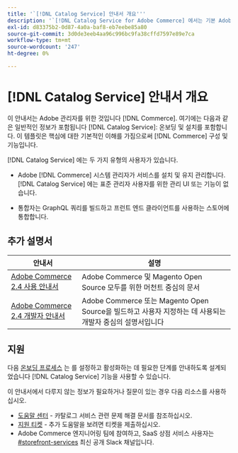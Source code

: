```yaml
---
title: '`[!DNL Catalog Service] 안내서 개요'''
description: '`[!DNL Catalog Service for Adobe Commerce] 에서는 기본 Adobe Commerce GraphQL 쿼리보다 제품 표시 페이지 및 제품 목록 페이지의 내용을 더 빨리 검색하는 방법을 제공합니다.'''
exl-id: d83375b2-0d87-4a0a-baf8-eb7eebe85a80
source-git-commit: 3d0de3eeb4aa96c996bc9fa38cffd7597e89e7ca
workflow-type: tm+mt
source-wordcount: '247'
ht-degree: 0%

---
```


# [!DNL Catalog Service] 안내서 개요

이 안내서는 Adobe 관리자를 위한 것입니다 [!DNL Commerce]. 여기에는 다음과 같은 일반적인 정보가 포함됩니다 [!DNL Catalog Service]: 온보딩 및 설치를 포함합니다. 이 템플릿은 핵심에 대한 기본적인 이해를 가짐으로써 [!DNL Commerce] 구성 및 기능입니다.

[!DNL Catalog Service] 에는 두 가지 유형의 사용자가 있습니다.

* Adobe [!DNL Commerce] 시스템 관리자가 서비스를 설치 및 유지 관리합니다. [!DNL Catalog Service] 에는 표준 관리자 사용자를 위한 관리 UI 또는 기능이 없습니다.

* 통합자는 GraphQL 쿼리를 빌드하고 프런트 엔드 클라이언트를 사용하는 스토어에 통합합니다.

## 추가 설명서

| 안내서 | 설명 |
|------ | ----------- |
| [Adobe Commerce 2.4 사용 안내서](https://experienceleague.adobe.com/docs/commerce.html) | Adobe Commerce 및 Magento Open Source 모두를 위한 머천트 중심의 문서 |
| [Adobe Commerce 2.4 개발자 안내서](https://developer.adobe.com/commerce/docs) | Adobe Commerce 또는 Magento Open Source을 빌드하고 사용자 지정하는 데 사용되는 개발자 중심의 설명서입니다 |

## 지원

다음 [온보딩 프로세스](https://experienceleague.adobe.com/docs/commerce-merchant-services/catalog-service/installation.html) 는 를 설정하고 활성화하는 데 필요한 단계를 안내하도록 설계되었습니다 [!DNL Catalog Service] 기능을 사용할 수 있습니다.

이 안내서에서 다루지 않는 정보가 필요하거나 질문이 있는 경우 다음 리소스를 사용하십시오.

* [도움말 센터](https://support.magento.com/hc/en-us/search#q=catalog%20service&amp;sort=relevancy) - 카탈로그 서비스 관련 문제 해결 문서를 참조하십시오.
* [지원 티켓](https://experienceleague.adobe.com/docs/commerce-knowledge-base/kb/help-center-guide/magento-help-center-user-guide.html?lang=en#submit-ticket) - 추가 도움말을 보려면 티켓을 제출하십시오.
* Adobe Commerce 엔지니어링 팀에 참여하고, SaaS 상점 서비스 사용자는 [#storefront-services](https://magentocommeng.slack.com/archives/C03HVPG8RS4) 최신 공개 Slack 채널입니다.
